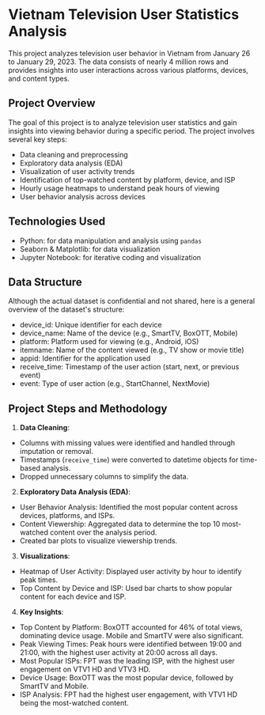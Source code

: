 # Vietnam Television User Statistics Analysis

This project analyzes television user behavior in Vietnam from January 26 to January 29, 2023. The data consists of nearly 4 million rows and provides insights into user interactions across various platforms, devices, and content types.

## Project Overview
The goal of this project is to analyze television user statistics and gain insights into viewing behavior during a specific period. The project involves several key steps:

* Data cleaning and preprocessing
* Exploratory data analysis (EDA)
* Visualization of user activity trends
* Identification of top-watched content by platform, device, and ISP
* Hourly usage heatmaps to understand peak hours of viewing
* User behavior analysis across devices

## Technologies Used
* Python: for data manipulation and analysis using `pandas`
* Seaborn & Matplotlib: for data visualization
* Jupyter Notebook: for iterative coding and visualization

## Data Structure
Although the actual dataset is confidential and not shared, here is a general overview of the dataset's structure:

* device_id: Unique identifier for each device
* device_name: Name of the device (e.g., SmartTV, BoxOTT, Mobile)
* platform: Platform used for viewing (e.g., Android, iOS)
* itemname: Name of the content viewed (e.g., TV show or movie title)
* appid: Identifier for the application used
* receive_time: Timestamp of the user action (start, next, or previous event)
* event: Type of user action (e.g., StartChannel, NextMovie)

## Project Steps and Methodology
1. **Data Cleaning**:
  * Columns with missing values were identified and handled through imputation or removal.
  * Timestamps (`receive_time`) were converted to datetime objects for time-based analysis.
  * Dropped unnecessary columns to simplify the data.

2. **Exploratory Data Analysis (EDA)**:
  * User Behavior Analysis: Identified the most popular content across devices, platforms, and ISPs.
  * Content Viewership: Aggregated data to determine the top 10 most-watched content over the analysis period.
  * Created bar plots to visualize viewership trends.

3. **Visualizations**:
  * Heatmap of User Activity: Displayed user activity by hour to identify peak times.
  * Top Content by Device and ISP: Used bar charts to show popular content for each device and ISP.

4. **Key Insights**:
  * Top Content by Platform: BoxOTT accounted for 46% of total views, dominating device usage. Mobile and SmartTV were also significant.
  * Peak Viewing Times: Peak hours were identified between 19:00 and 21:00, with the highest user activity at 20:00 across all days.
  * Most Popular ISPs: FPT was the leading ISP, with the highest user engagement on VTV1 HD and VTV3 HD.
  * Device Usage: BoxOTT was the most popular device, followed by SmartTV and Mobile.
  * ISP Analysis: FPT had the highest user engagement, with VTV1 HD being the most-watched content.
